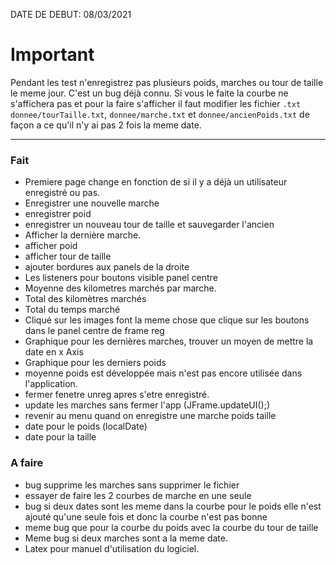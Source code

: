 DATE DE DEBUT: 08/03/2021

# Important
Pendant les test n'enregistrez pas plusieurs poids, marches ou tour de taille le meme jour. C'est un bug déjà connu. 
Si vous le faite la courbe ne s'affichera pas et pour la faire s'afficher il faut modifier les fichier `.txt` 
`donnee/tourTaille.txt`, `donnee/marche.txt` et `donnee/ancienPoids.txt` de façon a ce qu'il n'y ai pas 2 fois la meme date.
___

### Fait
- Premiere page change en fonction de si il y a déjà un utilisateur enregistré ou pas.
- Enregistrer une nouvelle marche
- enregistrer poid
- enregistrer un nouveau tour de taille et sauvegarder l'ancien
- Afficher la dernière marche.
- afficher poid
- afficher tour de taille
- ajouter bordures aux panels de la droite
- Les listeners pour boutons visible panel centre
- Moyenne des kilometres marchés par marche.
- Total des kilomètres marchés
- Total du temps marché
- Cliqué sur les images font la meme chose que clique sur les boutons dans le panel centre de frame reg
- Graphique pour les dernières marches, trouver un moyen de mettre la date en x Axis
- Graphique pour les derniers poids
- moyenne poids est développée mais n'est pas encore utilisée dans l'application.
- fermer fenetre unreg apres s'etre enregistré.
- update les marches sans fermer l'app (JFrame.updateUI();)
- revenir au menu quand on enregistre une marche poids taille
- date pour le poids (localDate)
- date pour la taille

### A faire
- bug supprime les marches sans supprimer le fichier
- essayer de faire les 2 courbes de marche en une seule
- bug si deux dates sont les meme dans la courbe pour le poids elle n'est ajouté qu'une seule fois et donc la courbe n'est pas bonne
- meme bug que pour la courbe du poids avec la courbe du tour de taille  
- Meme bug si deux marches sont a la meme date.
- Latex  pour manuel d'utilisation du logiciel.
